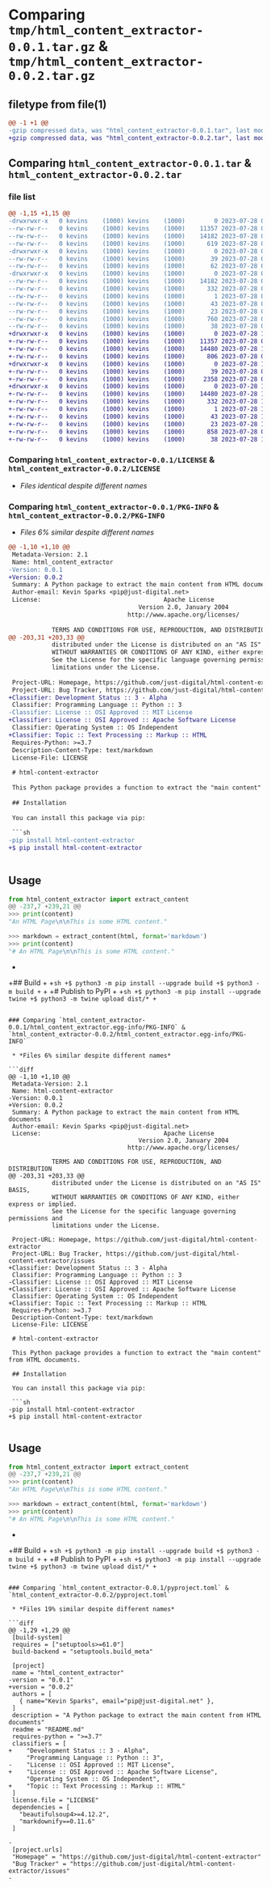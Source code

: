 # Comparing `tmp/html_content_extractor-0.0.1.tar.gz` & `tmp/html_content_extractor-0.0.2.tar.gz`

## filetype from file(1)

```diff
@@ -1 +1 @@
-gzip compressed data, was "html_content_extractor-0.0.1.tar", last modified: Fri Jul 28 02:08:45 2023, max compression
+gzip compressed data, was "html_content_extractor-0.0.2.tar", last modified: Fri Jul 28 19:04:58 2023, max compression
```

## Comparing `html_content_extractor-0.0.1.tar` & `html_content_extractor-0.0.2.tar`

### file list

```diff
@@ -1,15 +1,15 @@
-drwxrwxr-x   0 kevins    (1000) kevins    (1000)        0 2023-07-28 02:08:45.913220 html_content_extractor-0.0.1/
--rw-rw-r--   0 kevins    (1000) kevins    (1000)    11357 2023-07-28 01:26:01.000000 html_content_extractor-0.0.1/LICENSE
--rw-rw-r--   0 kevins    (1000) kevins    (1000)    14182 2023-07-28 02:08:45.913220 html_content_extractor-0.0.1/PKG-INFO
--rw-rw-r--   0 kevins    (1000) kevins    (1000)      619 2023-07-28 01:32:36.000000 html_content_extractor-0.0.1/README.md
-drwxrwxr-x   0 kevins    (1000) kevins    (1000)        0 2023-07-28 02:08:45.913220 html_content_extractor-0.0.1/html_content_extractor/
--rw-rw-r--   0 kevins    (1000) kevins    (1000)       39 2023-07-28 01:33:04.000000 html_content_extractor-0.0.1/html_content_extractor/__init__.py
--rw-rw-r--   0 kevins    (1000) kevins    (1000)       62 2023-07-28 01:33:19.000000 html_content_extractor-0.0.1/html_content_extractor/extractor.py
-drwxrwxr-x   0 kevins    (1000) kevins    (1000)        0 2023-07-28 02:08:45.913220 html_content_extractor-0.0.1/html_content_extractor.egg-info/
--rw-rw-r--   0 kevins    (1000) kevins    (1000)    14182 2023-07-28 02:08:45.000000 html_content_extractor-0.0.1/html_content_extractor.egg-info/PKG-INFO
--rw-rw-r--   0 kevins    (1000) kevins    (1000)      332 2023-07-28 02:08:45.000000 html_content_extractor-0.0.1/html_content_extractor.egg-info/SOURCES.txt
--rw-rw-r--   0 kevins    (1000) kevins    (1000)        1 2023-07-28 02:08:45.000000 html_content_extractor-0.0.1/html_content_extractor.egg-info/dependency_links.txt
--rw-rw-r--   0 kevins    (1000) kevins    (1000)       43 2023-07-28 02:08:45.000000 html_content_extractor-0.0.1/html_content_extractor.egg-info/requires.txt
--rw-rw-r--   0 kevins    (1000) kevins    (1000)       23 2023-07-28 02:08:45.000000 html_content_extractor-0.0.1/html_content_extractor.egg-info/top_level.txt
--rw-rw-r--   0 kevins    (1000) kevins    (1000)      760 2023-07-28 01:57:11.000000 html_content_extractor-0.0.1/pyproject.toml
--rw-rw-r--   0 kevins    (1000) kevins    (1000)       38 2023-07-28 02:08:45.913220 html_content_extractor-0.0.1/setup.cfg
+drwxrwxr-x   0 kevins    (1000) kevins    (1000)        0 2023-07-28 19:04:58.132373 html_content_extractor-0.0.2/
+-rw-rw-r--   0 kevins    (1000) kevins    (1000)    11357 2023-07-28 01:26:01.000000 html_content_extractor-0.0.2/LICENSE
+-rw-rw-r--   0 kevins    (1000) kevins    (1000)    14480 2023-07-28 19:04:58.128373 html_content_extractor-0.0.2/PKG-INFO
+-rw-rw-r--   0 kevins    (1000) kevins    (1000)      806 2023-07-28 02:45:22.000000 html_content_extractor-0.0.2/README.md
+drwxrwxr-x   0 kevins    (1000) kevins    (1000)        0 2023-07-28 19:04:58.128373 html_content_extractor-0.0.2/html_content_extractor/
+-rw-rw-r--   0 kevins    (1000) kevins    (1000)       39 2023-07-28 01:33:04.000000 html_content_extractor-0.0.2/html_content_extractor/__init__.py
+-rw-rw-r--   0 kevins    (1000) kevins    (1000)     2358 2023-07-28 02:50:58.000000 html_content_extractor-0.0.2/html_content_extractor/extractor.py
+drwxrwxr-x   0 kevins    (1000) kevins    (1000)        0 2023-07-28 19:04:58.128373 html_content_extractor-0.0.2/html_content_extractor.egg-info/
+-rw-rw-r--   0 kevins    (1000) kevins    (1000)    14480 2023-07-28 19:04:58.000000 html_content_extractor-0.0.2/html_content_extractor.egg-info/PKG-INFO
+-rw-rw-r--   0 kevins    (1000) kevins    (1000)      332 2023-07-28 19:04:58.000000 html_content_extractor-0.0.2/html_content_extractor.egg-info/SOURCES.txt
+-rw-rw-r--   0 kevins    (1000) kevins    (1000)        1 2023-07-28 19:04:58.000000 html_content_extractor-0.0.2/html_content_extractor.egg-info/dependency_links.txt
+-rw-rw-r--   0 kevins    (1000) kevins    (1000)       43 2023-07-28 19:04:58.000000 html_content_extractor-0.0.2/html_content_extractor.egg-info/requires.txt
+-rw-rw-r--   0 kevins    (1000) kevins    (1000)       23 2023-07-28 19:04:58.000000 html_content_extractor-0.0.2/html_content_extractor.egg-info/top_level.txt
+-rw-rw-r--   0 kevins    (1000) kevins    (1000)      858 2023-07-28 03:18:05.000000 html_content_extractor-0.0.2/pyproject.toml
+-rw-rw-r--   0 kevins    (1000) kevins    (1000)       38 2023-07-28 19:04:58.132373 html_content_extractor-0.0.2/setup.cfg
```

### Comparing `html_content_extractor-0.0.1/LICENSE` & `html_content_extractor-0.0.2/LICENSE`

 * *Files identical despite different names*

### Comparing `html_content_extractor-0.0.1/PKG-INFO` & `html_content_extractor-0.0.2/PKG-INFO`

 * *Files 6% similar despite different names*

```diff
@@ -1,10 +1,10 @@
 Metadata-Version: 2.1
 Name: html_content_extractor
-Version: 0.0.1
+Version: 0.0.2
 Summary: A Python package to extract the main content from HTML documents
 Author-email: Kevin Sparks <pip@just-digital.net>
 License:                                  Apache License
                                    Version 2.0, January 2004
                                 http://www.apache.org/licenses/
         
            TERMS AND CONDITIONS FOR USE, REPRODUCTION, AND DISTRIBUTION
@@ -203,31 +203,33 @@
            distributed under the License is distributed on an "AS IS" BASIS,
            WITHOUT WARRANTIES OR CONDITIONS OF ANY KIND, either express or implied.
            See the License for the specific language governing permissions and
            limitations under the License.
         
 Project-URL: Homepage, https://github.com/just-digital/html-content-extractor
 Project-URL: Bug Tracker, https://github.com/just-digital/html-content-extractor/issues
+Classifier: Development Status :: 3 - Alpha
 Classifier: Programming Language :: Python :: 3
-Classifier: License :: OSI Approved :: MIT License
+Classifier: License :: OSI Approved :: Apache Software License
 Classifier: Operating System :: OS Independent
+Classifier: Topic :: Text Processing :: Markup :: HTML
 Requires-Python: >=3.7
 Description-Content-Type: text/markdown
 License-File: LICENSE
 
 # html-content-extractor
 
 This Python package provides a function to extract the "main content" from HTML documents.
 
 ## Installation
 
 You can install this package via pip:
 
 ```sh
-pip install html-content-extractor
+$ pip install html-content-extractor
 
 ```
 
 ## Usage
 
 ```python
 from html_content_extractor import extract_content
@@ -237,7 +239,21 @@
 >>> print(content)
 "An HTML Page\n\nThis is some HTML content."
 
 >>> markdown = extract_content(html, format='markdown')
 >>> print(content)
 "# An HTML Page\n\nThis is some HTML content."
 ```
+
+## Build
+
+```sh
+$ python3 -m pip install --upgrade build
+$ python3 -m build
+```
+
+# Publish to PyPI
+
+```sh
+$ python3 -m pip install --upgrade twine
+$ python3 -m twine upload dist/*
+```
```

### Comparing `html_content_extractor-0.0.1/html_content_extractor.egg-info/PKG-INFO` & `html_content_extractor-0.0.2/html_content_extractor.egg-info/PKG-INFO`

 * *Files 6% similar despite different names*

```diff
@@ -1,10 +1,10 @@
 Metadata-Version: 2.1
 Name: html-content-extractor
-Version: 0.0.1
+Version: 0.0.2
 Summary: A Python package to extract the main content from HTML documents
 Author-email: Kevin Sparks <pip@just-digital.net>
 License:                                  Apache License
                                    Version 2.0, January 2004
                                 http://www.apache.org/licenses/
         
            TERMS AND CONDITIONS FOR USE, REPRODUCTION, AND DISTRIBUTION
@@ -203,31 +203,33 @@
            distributed under the License is distributed on an "AS IS" BASIS,
            WITHOUT WARRANTIES OR CONDITIONS OF ANY KIND, either express or implied.
            See the License for the specific language governing permissions and
            limitations under the License.
         
 Project-URL: Homepage, https://github.com/just-digital/html-content-extractor
 Project-URL: Bug Tracker, https://github.com/just-digital/html-content-extractor/issues
+Classifier: Development Status :: 3 - Alpha
 Classifier: Programming Language :: Python :: 3
-Classifier: License :: OSI Approved :: MIT License
+Classifier: License :: OSI Approved :: Apache Software License
 Classifier: Operating System :: OS Independent
+Classifier: Topic :: Text Processing :: Markup :: HTML
 Requires-Python: >=3.7
 Description-Content-Type: text/markdown
 License-File: LICENSE
 
 # html-content-extractor
 
 This Python package provides a function to extract the "main content" from HTML documents.
 
 ## Installation
 
 You can install this package via pip:
 
 ```sh
-pip install html-content-extractor
+$ pip install html-content-extractor
 
 ```
 
 ## Usage
 
 ```python
 from html_content_extractor import extract_content
@@ -237,7 +239,21 @@
 >>> print(content)
 "An HTML Page\n\nThis is some HTML content."
 
 >>> markdown = extract_content(html, format='markdown')
 >>> print(content)
 "# An HTML Page\n\nThis is some HTML content."
 ```
+
+## Build
+
+```sh
+$ python3 -m pip install --upgrade build
+$ python3 -m build
+```
+
+# Publish to PyPI
+
+```sh
+$ python3 -m pip install --upgrade twine
+$ python3 -m twine upload dist/*
+```
```

### Comparing `html_content_extractor-0.0.1/pyproject.toml` & `html_content_extractor-0.0.2/pyproject.toml`

 * *Files 19% similar despite different names*

```diff
@@ -1,29 +1,29 @@
 [build-system]
 requires = ["setuptools>=61.0"]
 build-backend = "setuptools.build_meta"
 
 [project]
 name = "html_content_extractor"
-version = "0.0.1"
+version = "0.0.2"
 authors = [
   { name="Kevin Sparks", email="pip@just-digital.net" },
 ]
 description = "A Python package to extract the main content from HTML documents"
 readme = "README.md"
 requires-python = ">=3.7"
 classifiers = [
+    "Development Status :: 3 - Alpha",
     "Programming Language :: Python :: 3",
-    "License :: OSI Approved :: MIT License",
+    "License :: OSI Approved :: Apache Software License",
     "Operating System :: OS Independent",
+    "Topic :: Text Processing :: Markup :: HTML"
 ]
 license.file = "LICENSE"
 dependencies = [
   "beautifulsoup4>=4.12.2",
   "markdownify==0.11.6"
 ]
 
-
 [project.urls]
 "Homepage" = "https://github.com/just-digital/html-content-extractor"
 "Bug Tracker" = "https://github.com/just-digital/html-content-extractor/issues"
-
```

